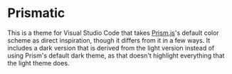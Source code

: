 # Prismatic

This is a theme for Visual Studio Code that takes [Prism.js]'s default color
scheme as direct inspiration, though it differs from it in a few ways. It includes a dark version that is derived from the light version instead of using Prism's default dark theme, as that doesn't highlight everything that the light theme does.

[Prism.js]: https://prismjs.com